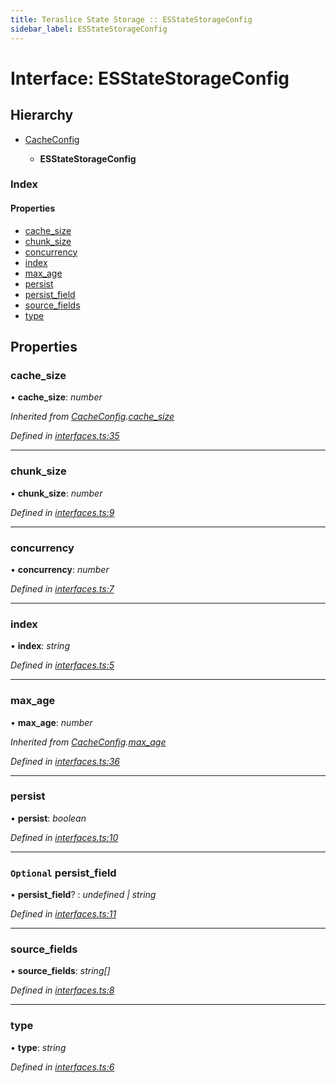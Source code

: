 ```yaml
---
title: Teraslice State Storage :: ESStateStorageConfig
sidebar_label: ESStateStorageConfig
---
```


# Interface: ESStateStorageConfig

## Hierarchy

* [CacheConfig](cacheconfig.md)

  * **ESStateStorageConfig**

### Index

#### Properties

* [cache_size](esstatestorageconfig.md#cache_size)
* [chunk_size](esstatestorageconfig.md#chunk_size)
* [concurrency](esstatestorageconfig.md#concurrency)
* [index](esstatestorageconfig.md#index)
* [max_age](esstatestorageconfig.md#max_age)
* [persist](esstatestorageconfig.md#persist)
* [persist_field](esstatestorageconfig.md#optional-persist_field)
* [source_fields](esstatestorageconfig.md#source_fields)
* [type](esstatestorageconfig.md#type)

## Properties

###  cache_size

• **cache_size**: *number*

*Inherited from [CacheConfig](cacheconfig.md).[cache_size](cacheconfig.md#cache_size)*

*Defined in [interfaces.ts:35](https://github.com/terascope/teraslice/blob/5e4063e2/packages/teraslice-state-storage/src/interfaces.ts#L35)*

___

###  chunk_size

• **chunk_size**: *number*

*Defined in [interfaces.ts:9](https://github.com/terascope/teraslice/blob/5e4063e2/packages/teraslice-state-storage/src/interfaces.ts#L9)*

___

###  concurrency

• **concurrency**: *number*

*Defined in [interfaces.ts:7](https://github.com/terascope/teraslice/blob/5e4063e2/packages/teraslice-state-storage/src/interfaces.ts#L7)*

___

###  index

• **index**: *string*

*Defined in [interfaces.ts:5](https://github.com/terascope/teraslice/blob/5e4063e2/packages/teraslice-state-storage/src/interfaces.ts#L5)*

___

###  max_age

• **max_age**: *number*

*Inherited from [CacheConfig](cacheconfig.md).[max_age](cacheconfig.md#max_age)*

*Defined in [interfaces.ts:36](https://github.com/terascope/teraslice/blob/5e4063e2/packages/teraslice-state-storage/src/interfaces.ts#L36)*

___

###  persist

• **persist**: *boolean*

*Defined in [interfaces.ts:10](https://github.com/terascope/teraslice/blob/5e4063e2/packages/teraslice-state-storage/src/interfaces.ts#L10)*

___

### `Optional` persist_field

• **persist_field**? : *undefined | string*

*Defined in [interfaces.ts:11](https://github.com/terascope/teraslice/blob/5e4063e2/packages/teraslice-state-storage/src/interfaces.ts#L11)*

___

###  source_fields

• **source_fields**: *string[]*

*Defined in [interfaces.ts:8](https://github.com/terascope/teraslice/blob/5e4063e2/packages/teraslice-state-storage/src/interfaces.ts#L8)*

___

###  type

• **type**: *string*

*Defined in [interfaces.ts:6](https://github.com/terascope/teraslice/blob/5e4063e2/packages/teraslice-state-storage/src/interfaces.ts#L6)*
